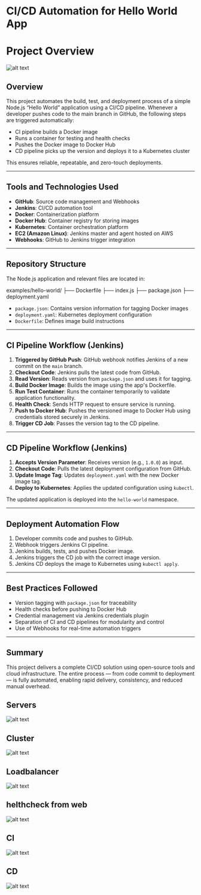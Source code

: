 # CI/CD Automation for Hello World App

# Project Overview
![alt text](project.png)


## Overview

This project automates the build, test, and deployment process of a simple Node.js “Hello World” application using a CI/CD pipeline. Whenever a developer pushes code to the main branch in GitHub, the following steps are triggered automatically:

- CI pipeline builds a Docker image
- Runs a container for testing and health checks
- Pushes the Docker image to Docker Hub
- CD pipeline picks up the version and deploys it to a Kubernetes cluster

This ensures reliable, repeatable, and zero-touch deployments.

---

## Tools and Technologies Used

- **GitHub**: Source code management and Webhooks
- **Jenkins**: CI/CD automation tool
- **Docker**: Containerization platform
- **Docker Hub**: Container registry for storing images
- **Kubernetes**: Container orchestration platform
- **EC2 (Amazon Linux)**: Jenkins master and agent hosted on AWS
- **Webhooks**: GitHub to Jenkins trigger integration

---

## Repository Structure

The Node.js application and relevant files are located in:


examples/hello-world/
├── Dockerfile
├── index.js
├── package.json
├── deployment.yaml



- `package.json`: Contains version information for tagging Docker images
- `deployment.yaml`: Kubernetes deployment configuration
- `Dockerfile`: Defines image build instructions

---

## CI Pipeline Workflow (Jenkins)

1. **Triggered by GitHub Push**: GitHub webhook notifies Jenkins of a new commit on the `main` branch.
2. **Checkout Code**: Jenkins pulls the latest code from GitHub.
3. **Read Version**: Reads version from `package.json` and uses it for tagging.
4. **Build Docker Image**: Builds the image using the app's Dockerfile.
5. **Run Test Container**: Runs the container temporarily to validate application functionality.
6. **Health Check**: Sends HTTP request to ensure service is running.
7. **Push to Docker Hub**: Pushes the versioned image to Docker Hub using credentials stored securely in Jenkins.
8. **Trigger CD Job**: Passes the version tag to the CD pipeline.

---

## CD Pipeline Workflow (Jenkins)

1. **Accepts Version Parameter**: Receives version (e.g., `1.0.0`) as input.
2. **Checkout Code**: Pulls the latest deployment configuration from GitHub.
3. **Update Image Tag**: Updates `deployment.yaml` with the new Docker image tag.
4. **Deploy to Kubernetes**: Applies the updated configuration using `kubectl`.

The updated application is deployed into the `hello-world` namespace.

---

## Deployment Automation Flow

1. Developer commits code and pushes to GitHub.
2. Webhook triggers Jenkins CI pipeline.
3. Jenkins builds, tests, and pushes Docker image.
4. Jenkins triggers the CD job with the correct image version.
5. Jenkins CD deploys the image to Kubernetes using `kubectl apply`.

---

## Best Practices Followed

- Version tagging with `package.json` for traceability
- Health checks before pushing to Docker Hub
- Credential management via Jenkins credentials plugin
- Separation of CI and CD pipelines for modularity and control
- Use of Webhooks for real-time automation triggers

---

## Summary

This project delivers a complete CI/CD solution using open-source tools and cloud infrastructure. The entire process — from code commit to deployment — is fully automated, enabling rapid delivery, consistency, and reduced manual overhead.

## Servers

![alt text](servers.png)


## Cluster

![alt text](cluster.png)


## Loadbalancer

![alt text](LB.png)

## helthcheck from web

![alt text](<helthcheck from web.png>)


## CI
![alt text](CI.png)

## CD

![alt text](CD.png)








